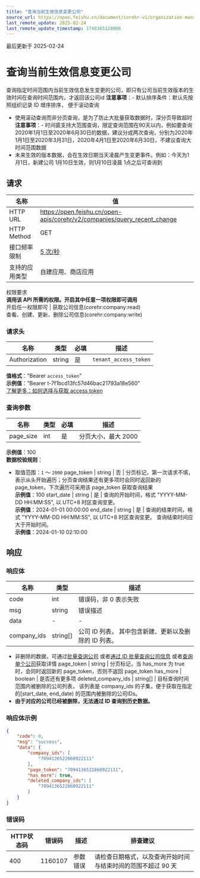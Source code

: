 ```yaml
---
title: "查询当前生效信息变更公司"
source_url: https://open.feishu.cn/document/corehr-v1/organization-management/company/query_recent_change
last_remote_update: 2025-02-24
last_remote_update_timestamp: 1740365128000
---
```

最后更新于 2025-02-24

# 查询当前生效信息变更公司

查询指定时间范围内当前生效信息发生变更的公司，即只有公司当前生效版本的生效时间在查询时间范围内，才返回该公司id
**注意事项**：- 默认排序条件：默认先按照组织记录 ID 增序排序， 便于滚动查询
- 使用滚动查询而非分页查询，是为了防止大批量获取数据时，深分页导致超时
**注意事项**：- 时间窗支持大范围查询，限定查询范围在90天以内，例如要查询2020年1月1日至2020年6月30日的数据，建议分成两次查询，分别为2020年1月1日至2020年3月31日，2020年4月1日至2020年6月30日，不建议查询大时间范围数据 
- 未来生效的版本数据，会在生效日期当天凌晨产生变更事件。例如：今天为1月1日，新建公司 1月10日生效，则1月10日凌晨 1点之后可查询到

## 请求
名称 | 值
---|---
HTTP URL | https://open.feishu.cn/open-apis/corehr/v2/companies/query_recent_change
HTTP Method | GET
接口频率限制 | [5 次/秒](https://open.feishu.cn/document/ukTMukTMukTM/uUzN04SN3QjL1cDN)
支持的应用类型 | 自建应用、商店应用
权限要求  
            **调用该 API 所需的权限。开启其中任意一项权限即可调用**  
            开启任一权限即可 | 获取公司信息(corehr:company:read)  
            查看、创建、更新、删除公司信息(corehr:company:write)

### 请求头

名称 | 类型 | 必填 | 描述
--- | --- | --- | ---
Authorization | string | 是 | `tenant_access_token`  
**值格式**："Bearer `access_token`"  
**示例值**："Bearer t-7f1bcd13fc57d46bac21793a18e560"  
[了解更多：如何选择与获取 access token](https://open.feishu.cn/document/uAjLw4CM/ugTN1YjL4UTN24CO1UjN/trouble-shooting/how-to-choose-which-type-of-token-to-use)

### 查询参数

名称 | 类型 | 必填 | 描述
--- | --- | --- | ---
page_size | int | 是 | 分页大小，最大 2000  
**示例值**：100  
**数据校验规则**：  
- 取值范围：`1` ～ `2000`
page_token | string | 否 | 分页标记，第一次请求不填，表示从头开始遍历；分页查询结果还有更多项时会同时返回新的 page_token，下次遍历可采用该 page_token 获取查询结果  
**示例值**：100
start_date | string | 是 | 查询的开始时间，格式 "YYYY-MM-DD HH:MM:SS", 以 UTC+8 时区查询变更。  
**示例值**：2024-01-01 00:00:00
end_date | string | 是 | 查询的结束时间，格式 "YYYY-MM-DD HH:MM:SS", 以 UTC+8 时区查询变更。 查询结束时间应大于开始时间。  
**示例值**：2024-01-10 02:10:00

## 响应

### 响应体

名称 | 类型 | 描述
--- | --- | ---
code | int | 错误码，非 0 表示失败
msg | string | 错误描述
data | \- | \-
company_ids | string\[\] | 公司 ID 列表， 其中包含新建、更新以及删除的 ID 列表。  
- 非删除的数据，可通过[批量查询公司](https://open.feishu.cn/document/uAjLw4CM/ukTMukTMukTM/reference/corehr-v1/company/list) 或者[通过 ID 批量查询公司信息](https://open.feishu.cn/document/uAjLw4CM/ukTMukTMukTM/corehr-v2/company/batch_get) 或者[查询单个公司](https://open.feishu.cn/document/uAjLw4CM/ukTMukTMukTM/reference/corehr-v1/company/get)获取详情
page_token | string | 分页标记，当 has_more 为 true 时，会同时返回新的 page_token，否则不返回 page_token
has_more | boolean | 是否还有更多项
deleted_company_ids | string\[\] | 目标查询时间范围内被删除的公司列表，  该列表是  company_ids 的子集，便于获取在指定的[start_date, end_date) 的范围内被删除的公司IDs。  
- **由于对应的公司已经被删除，无法通过 ID 查询到历史数据。**

### 响应体示例
```json
{
    "code": 0,
    "msg": "success",
    "data": {
        "company_ids": [
            "7094136522860922111"
        ],
        "page_token": "7094136522860922111",
        "has_more": true,
        "deleted_company_ids": [
            "7094136522860922111"
        ]
    }
}
```

### 错误码

HTTP状态码 | 错误码 | 描述 | 排查建议
--- | --- | --- | ---
400 | 1160107 | 参数错误 | 请检查日期格式，以及查询开始时间与结束时间的范围不超过 90 天
